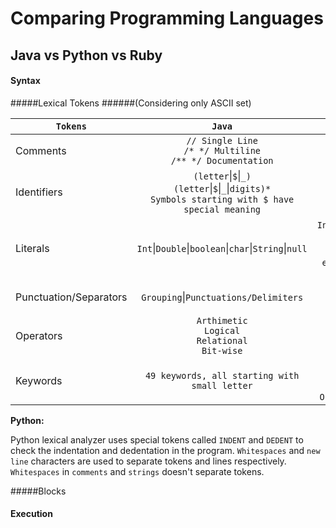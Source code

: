 # Comparing Programming Languages

## Java vs Python vs Ruby

#### Syntax
#####Lexical Tokens 
######(Considering only ASCII set)

`Tokens`                 | `Java`  | `Python` | `Ruby` 
---                   |:---:  | :---:  | :---:
  Comments               | ```// Single Line``` <br/> ```/* */ Multiline```  <br/> ```/** */ Documentation``` | ```# Single line``` <br /> ```""" DocString``` | ```# Single line```<br/> ```=begin =end Multiline ```   
Identifiers            | ```(letter```&#124;```$```&#124;```_)``` <br/> ```(letter```&#124;```$```&#124;```_```&#124;```digits)*``` <br/> ```Symbols starting with $ have special meaning```  |  ```(letter``` &#124; ```"_")```<br/>```(letter```&#124;```dig```&#124;```"_")*```  <br/> ```Symbols starting with _ have special meaning``` | ```(letter```&#124;```_)```<br/>```(letter```&#124;```_```&#124;```dig)``` <br/> ```@, @@, $-Identifiers can also begin with these characters.```
Literals               | ```Int```&#124;```Double```&#124;```boolean```&#124;```char```&#124;```String```&#124;```null```    | ```Int```&#124;```Float```&#124;```Imaginary```&#124;```bool```&#124;```String```&#124;```Bytes```&#124;```NoneType``` <br/> ```Use``` `\` ```to escape characters``` <br/> ```Use``` `"` ```string literal for text that is exposed to the user and ``` `'` ```for strings that relate to functionality in code``` | ```Int```&#124;```Float```&#124;```Boolean```&#124;```String```&124;```Date```  
Punctuation/Separators | ```Grouping```&#124;```Punctuations/Delimiters```   | ```Grouping```<br/>```Punctuations```<br/>```Assignments```    | ```Grouping```&#124;```Delimiters``` 
Operators              |  ```Arthimetic```<br/>```Logical```<br/>```Relational```<br/>```Bit-wise```  | ```Arthimetic```<br/>```Logical```<br/>```Relational```<br/>```Bit-wise```    | ```Arthimetic```<br/>```Logical```<br/>```Relational```<br/>```Bit-wise```  
Keywords               |   ```49 keywords, all starting with small letter```    | ```Predefined Literals```<br/>```(33 keywords)```<br/>**True,False,None**<br/>```Only keywords starting with capital letters```       |  ```41 keywords```
 
**Python:** 

Python lexical analyzer uses special tokens called `INDENT` and `DEDENT` to check the indentation and dedentation in the program. `Whitespaces` and `new line` characters are used to separate tokens and lines respectively. `Whitespaces` in `comments` and `strings` doesn't separate tokens. 

#####Blocks

#### Execution
